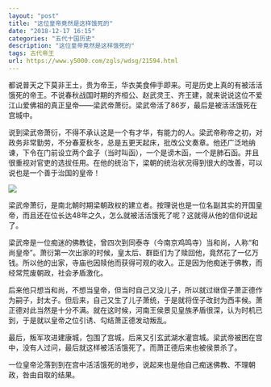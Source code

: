 ```yaml
---
layout: "post"
title: "这位皇帝竟然是这样饿死的"
date: "2018-12-17 16:15"
categories: "五代十国历史"
description: "这位皇帝竟然是这样饿死的"
tags: 古代帝王
url: https://www.y5000.com/zgls/wdsg/21594.html
---
```






都说普天之下莫非王土，贵为帝王，华衣美食伸手即来。可是历史上真的有被活活饿死的帝王。不说春秋战国时期的齐桓公、赵武灵王、齐王建，就来说说这位不爱江山爱佛祖的真正皇帝——梁武帝萧衍。梁武帝活了86岁，最后是被活活饿死在宫城中。

说到梁武帝萧衍，不得不承认这是一个有才华，有能力的人。梁武帝称帝之初，对政务非常勤劳，不分春夏秋冬，总是五更天起床，批改公文奏章。他还广泛地纳谏，下令在门前设立两个盒子（当时叫函），一个是谤木函，一个是肺石函。并且很重视对官吏的选拔任用。在他的统治下，梁朝的统治状况得到很大的改善，可以说也是一个善于治国的皇帝！

![](https://img.y5000.com/uploads/allimg/170524/11-1F5241I2211A.jpg)

梁武帝萧衍，是南北朝时期梁朝政权的建立者。按理说也是一位名副其实的开国皇帝，而且还在位长达48年之久，怎么就被活活饿死了呢？这就得从他的信仰说起了。

梁武帝是一位痴迷的佛教徒，曾四次到同泰寺（今南京鸡鸣寺）当和尚，人称“和尚皇帝”。萧衍第一次出家的时候，皇太后、群臣们为了赎回他，竟然花了一亿万钱。所以他的出家，寺庙也因赎他而获得可观的收入。正是因为他痴迷于佛教，而经常荒废朝政，社会矛盾激化。

后来他只想当和尚，不想当皇帝，但当时自己又没儿子，所以就过继侄子萧正德作为嗣子，封太子。但后来，自己又生了儿子萧统，于是就将侄子改封为西丰候。萧正德对此当然是十分不满。就在这时候，河南王侯景见皇族矛盾很深，认为时机已到，于是就以皇帝之位引诱、勾结萧正德发动叛乱。

最后，叛军攻进建康城，包围了宫城，后来又引玄武湖水灌宫城。梁武帝被困在宫中，没有人过问，最后就这样被活活饿死了。而萧正德后来也被侯景杀了。

一位皇帝沦落到到在宫中活活饿死的地步，说起来也是他自己痴迷佛教、不理朝政，咎由自取的结果。
